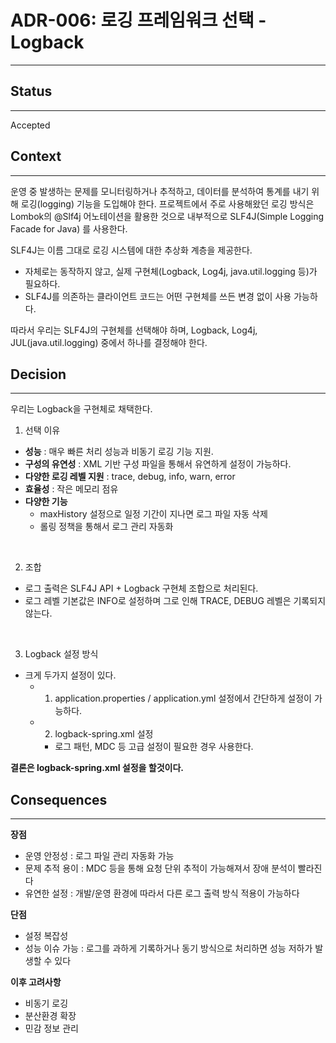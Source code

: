 # ADR-006: 로깅 프레임워크 선택 - Logback
---

## Status
---  
Accepted

## Context
---
운영 중 발생하는 문제를 모니터링하거나 추적하고, 데이터를 분석하여 통계를 내기 위해 로깅(logging) 기능을 도입해야 한다.
프로젝트에서 주로 사용해왔던 로깅 방식은 Lombok의 @Slf4j 어노테이션을 활용한 것으로 내부적으로 SLF4J(Simple Logging Facade for Java) 를 사용한다.

SLF4J는 이름 그대로 로깅 시스템에 대한 추상화 계층을 제공한다.
- 자체로는 동작하지 않고, 실제 구현체(Logback, Log4j, java.util.logging 등)가 필요하다.
- SLF4J를 의존하는 클라이언트 코드는 어떤 구현체를 쓰든 변경 없이 사용 가능하다.

따라서 우리는 SLF4J의 구현체를 선택해야 하며, Logback, Log4j, JUL(java.util.logging) 중에서 하나를 결정해야 한다.


## Decision
---
우리는 Logback을 구현체로 채택한다.

1. 선택 이유
- **성능** : 매우 빠른 처리 성능과 비동기 로깅 기능 지원.
- **구성의 유연성** : XML 기반 구성 파일을 통해서 유연하게 설정이 가능하다.
- **다양한 로깅 레벨 지원** : trace, debug, info, warn, error
- **효율성** : 작은 메모리 점유
- **다양한 기능**
    - maxHistory 설정으로 일정 기간이 지나면 로그 파일 자동 삭제
    - 롤링 정책을 통해서 로그 관리 자동화

<br/>

2. 조합
- 로그 출력은 SLF4J API + Logback 구현체 조합으로 처리된다.
- 로그 레벨 기본값은 INFO로 설정하며 그로 인해 TRACE, DEBUG 레벨은 기록되지 않는다.

<br/>

3. Logback 설정 방식
- 크게 두가지 설정이 있다.
    - 1. application.properties / application.yml 설정에서 간단하게 설정이 가능하다.
    - 2. logback-spring.xml 설정
      - 로그 패턴, MDC 등 고급 설정이 필요한 경우 사용한다.

**결론은 logback-spring.xml 설정을 할것이다.** 


## Consequences
---

**장점**
- 운영 안정성 : 로그 파일 관리 자동화 가능
- 문제 추적 용이 : MDC 등을 통해 요청 단위 추적이 가능해져서 장애 분석이 빨라진다
- 유연한 설정 : 개발/운영 환경에 따라서 다른 로그 출력 방식 적용이 가능하다

**단점**
- 설정 복잡성
- 성능 이슈 가능 : 로그를 과하게 기록하거나 동기 방식으로 처리하면 성능 저하가 발생할 수 있다

**이후 고려사항**
- 비동기 로깅
- 분산환경 확장 
- 민감 정보 관리